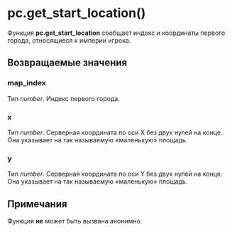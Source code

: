 # pc.get_start_location()
Функция **pc.get_start_location** сообщает индекс и координаты первого города, относящиеся к империи игрока.

## Возвращаемые значения
### map_index
Тип *number*. Индекс первого города.

### x
Тип *number*. Серверная координата по оси X без двух нулей на конце. Она указывает на так называемую &laquo;маленькую&raquo; площадь.

### y
Тип *number*. Серверная координата по оси Y без двух нулей на конце. Она указывает на так называемую &laquo;маленькую&raquo; площадь.

## Примечания
Функция **не** может быть вызвана анонимно.